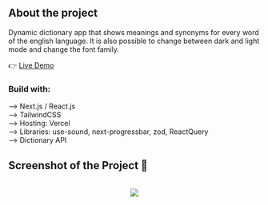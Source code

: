 <h2>About the project</h2>

<p>Dynamic dictionary app that shows meanings and synonyms for every word of the english language. It is also possible to change between dark and light mode and change the font family.</p>

👉 <a href='https://dictionary.jabofecht.com/'>Live Demo</a>

<h3>Build with:</h3>

--> Next.js / React.js <br>
--> TailwindCSS <br>
--> Hosting: Vercel <br>
--> Libraries: use-sound, next-progressbar, zod, ReactQuery <br>
--> Dictionary API

<h2>Screenshot of the Project 📸</h2>
<br>
<div align='center'>
<img src="https://github.com/JobaF/dictionary-app/assets/57532845/355fdb62-5aef-47a0-8a60-35444d365fbe" />
</div>
